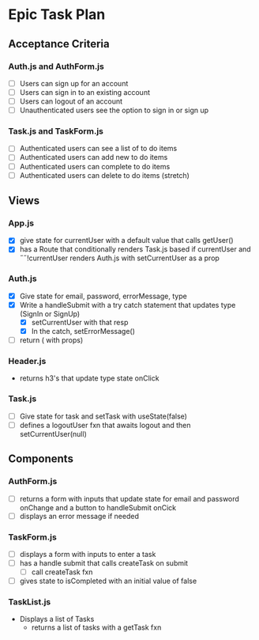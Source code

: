 # Epic Task Plan

## Acceptance Criteria

### Auth.js and AuthForm.js

- [ ] Users can sign up for an account
- [ ] Users can sign in to an existing account
- [ ] Users can logout of an account
- [ ] Unauthenticated users see the option to sign in or sign up

### Task.js and TaskForm.js

- [ ] Authenticated users can see a list of to do items
- [ ] Authenticated users can add new to do items
- [ ] Authenticated users can complete to do items
- [ ] Authenticated users can delete to do items (stretch)

## Views

### App.js

- [x] give state for currentUser with a default value that calls getUser()
- [x] has a Route that conditionally renders Task.js based if currentUser and ˝˝!currentUser renders Auth.js with setCurrentUser as a prop

### Auth.js

- [x] Give state for email, password, errorMessage, type
- [x] Write a handleSubmit with a try catch statement that updates type (SignIn or SignUp)
  - [x] setCurrentUser with that resp
  - [x] In the catch, setErrorMessage()
- [ ] return (<AuthForm /> with props)

### Header.js

- returns h3's that update type state onClick

### Task.js

- [ ] Give state for task and setTask with useState(false)
- [ ] defines a logoutUser fxn that awaits logout and then setCurrentUser(null)

## Components

### AuthForm.js

- [ ] returns a form with inputs that update state for email and password onChange and a button to handleSubmit onCick
- [ ] displays an error message if needed

### TaskForm.js

- [ ] displays a form with inputs to enter a task
- [ ] has a handle submit that calls createTask on submit
  - [ ] call createTask fxn
- [ ] gives state to isCompleted with an initial value of false

### TaskList.js

- Displays a list of Tasks
  - returns a list of tasks with a getTask fxn
